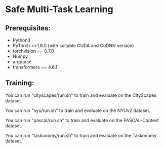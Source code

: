 # Safe Multi-Task Learning

## Prerequisites:

- Python3
- PyTorch ==1.6.0 (with suitable CUDA and CuDNN version)
- torchvision == 0.7.0
- Numpy
- argparse
- transformers == 4.6.1

## Training:

You can run "cityscapes/run.sh" to train and evaluate on the CityScapes  dataset. 

You can run "nyu/run.sh" to train and evaluate on the NYUv2 dataset. 

You can run "pascal/run.sh" to train and evaluate on the PASCAL-Context dataset. 

You can run "taskonomy/run.sh" to train and evaluate on the Taskonomy dataset. 